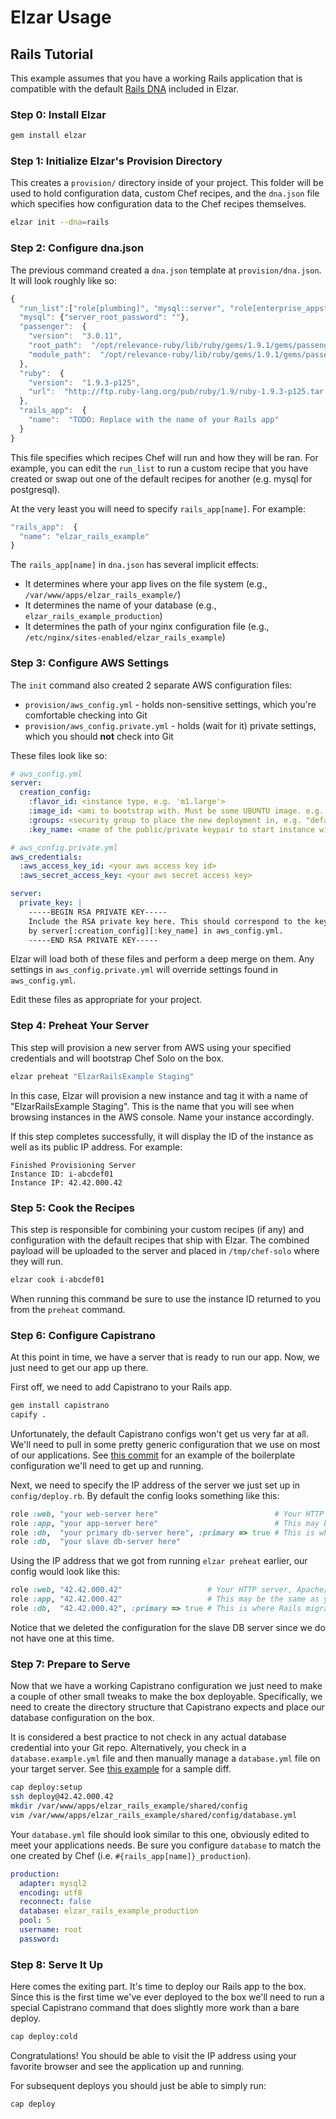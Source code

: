 Elzar Usage
===========

## Rails Tutorial

This example assumes that you have a working Rails application that is
compatible with the default [Rails DNA](/relevance/elzar/tree/master/lib/elzar/templates/dna/rails.json)
included in Elzar.


### Step 0: Install Elzar

```sh
gem install elzar
```


### Step 1: Initialize Elzar's Provision Directory

This creates a `provision/` directory inside of your project. This
folder will be used to hold configuration data, custom Chef recipes,
and the `dna.json` file which specifies how configuration data to
the Chef recipes themselves.

```sh
elzar init --dna=rails
```


### Step 2: Configure dna.json

The previous command created a `dna.json` template at
`provision/dna.json`. It will look roughly like so:

```javascript
{
  "run_list":["role[plumbing]", "mysql::server", "role[enterprise_appstack]", "rails_app"],
  "mysql": {"server_root_password": ""},
  "passenger":  {
    "version":  "3.0.11",
    "root_path":  "/opt/relevance-ruby/lib/ruby/gems/1.9.1/gems/passenger-3.0.11",
    "module_path":  "/opt/relevance-ruby/lib/ruby/gems/1.9.1/gems/passenger-3.0.11/ext/apache2/mod_passenger.so"
  },
  "ruby":  {
    "version":  "1.9.3-p125",
    "url":  "http://ftp.ruby-lang.org/pub/ruby/1.9/ruby-1.9.3-p125.tar.gz"
  },
  "rails_app":  {
    "name":  "TODO: Replace with the name of your Rails app"
  }
}
```

This file specifies which recipes Chef will run and how they will be
ran. For example, you can edit the `run_list` to run a custom
recipe that you have created or swap out one of the default recipes for
another (e.g. mysql for postgresql).

At the very least you will need to specify `rails_app[name]`. For
example:

```javascript
"rails_app":  {
  "name": "elzar_rails_example"
}
```

The `rails_app[name]` in `dna.json` has several implicit effects:

* It determines where your app lives on the file system (e.g.,
  `/var/www/apps/elzar_rails_example/`)
* It determines the name of your database (e.g.,
  `elzar_rails_example_production`)
* It determines the path of your nginx configuration file (e.g.,
  `/etc/nginx/sites-enabled/elzar_rails_example`)


### Step 3: Configure AWS Settings

The `init` command also created 2 separate AWS configuration files:

* `provision/aws_config.yml` - holds non-sensitive settings, which
  you're comfortable checking into Git
* `provision/aws_config.private.yml` - holds (wait for it) private
  settings, which you should **not** check into Git

These files look like so:

```yaml
# aws_config.yml
server:
  creation_config:
    :flavor_id: <instance type, e.g. 'm1.large'>
    :image_id: <ami to bootstrap with. Must be some UBUNTU image. e.g. "ami-fd589594">
    :groups: <security group to place the new deployment in, e.g. "default">
    :key_name: <name of the public/private keypair to start instance with>

# aws_config.private.yml
aws_credentials:
  :aws_access_key_id: <your aws access key id>
  :aws_secret_access_key: <your aws secret access key>

server:
  private_key: |
    -----BEGIN RSA PRIVATE KEY-----
    Include the RSA private key here. This should correspond to the keypair indicated
    by server[:creation_config][:key_name] in aws_config.yml.
    -----END RSA PRIVATE KEY-----
```
    
Elzar will load both of these files and perform a deep merge on them.
Any settings in `aws_config.private.yml` will override settings found in
`aws_config.yml`.

Edit these files as appropriate for your project.


### Step 4: Preheat Your Server

This step will provision a new server from AWS using your specified
credentials and will bootstrap Chef Solo on the box.

```sh
elzar preheat "ElzarRailsExample Staging"
```

In this case, Elzar will provision a new instance and tag it with a name
of "ElzarRailsExample Staging". This is the name that you will see when browsing
instances in the AWS console. Name your instance accordingly.

If this step completes successfully, it will display the ID of the
instance as well as its public IP address. For example:

```
Finished Provisioning Server
Instance ID: i-abcdef01
Instance IP: 42.42.000.42
````


### Step 5: Cook the Recipes

This step is responsible for combining your custom recipes (if any) and
configuration with the default recipes that ship with Elzar. The
combined payload will be uploaded to the server and placed in
`/tmp/chef-solo` where they will run.


```sh
elzar cook i-abcdef01
```

When running this command be sure to use the instance ID returned to you
from the `preheat` command.


### Step 6: Configure Capistrano

At this point in time, we have a server that is ready to run our app.
Now, we just need to get our app up there.

First off, we need to add Capistrano to your Rails app.

```sh
gem install capistrano
capify .
```

Unfortunately, the default Capistrano configs won't get us very far at
all. We'll need to pull in some pretty generic configuration that we use
on most of our applications. See [this commit](https://github.com/relevance/elzar_rails_example/commit/d9e205f80991f07222b86705c4598b01660ebcb9)
for an example of the boilerplate configuration we'll need to get up and
running.
    
Next, we need to specify the IP address of the server we just set up in
`config/deploy.rb`. By default the config looks something like this:

```ruby
role :web, "your web-server here"                          # Your HTTP server, Apache/etc
role :app, "your app-server here"                          # This may be the same as your `Web` server
role :db,  "your primary db-server here", :primary => true # This is where Rails migrations will run
role :db,  "your slave db-server here"
```

Using the IP address that we got from running `elzar preheat` earlier,
our config would look like this:

```ruby
role :web, "42.42.000.42"                   # Your HTTP server, Apache/etc
role :app, "42.42.000.42"                   # This may be the same as your `Web` server
role :db,  "42.42.000.42", :primary => true # This is where Rails migrations will run
```

Notice that we deleted the configuration for the slave DB server since we do
not have one at this time.

### Step 7: Prepare to Serve

Now that we have a working Capistrano configuration we just need to make
a couple of other small tweaks to make the box deployable. Specifically,
we need to create the directory structure that Capistrano expects and
place our database configuration on the box.

It is considered a best practice to not check in any actual database
credential into your Git repo. Alternatively, you check in a
`database.example.yml` file and then manually manage a `database.yml`
file on your target server. See [this example](https://github.com/relevance/elzar_rails_example/commit/3763bba70fd50e2bb04f28cf35412ed208b25852)
for a sample diff.

```sh
cap deploy:setup
ssh deploy@42.42.000.42
mkdir /var/www/apps/elzar_rails_example/shared/config
vim /var/www/apps/elzar_rails_example/shared/config/database.yml
```

Your `database.yml` file should look similar to this one, obviously
edited to meet your applications needs. Be sure you configure `database`
to match the one created by Chef (i.e. `#{rails_app[name]}_production`).

```yaml
production:
  adapter: mysql2
  encoding: utf8
  reconnect: false
  database: elzar_rails_example_production
  pool: 5
  username: root
  password:
```

### Step 8: Serve It Up

Here comes the exiting part. It's time to deploy our Rails app to the
box. Since this is the first time we've ever deployed to the box we'll
need to run a special Capistrano command that does slightly more work
than a bare deploy.

```sh
cap deploy:cold
```

Congratulations! You should be able to visit the IP address using your
favorite browser and see the application up and running.

For subsequent deploys you should just be able to simply run:

```sh
cap deploy
```
